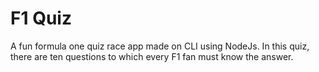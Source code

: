 # F1 Quiz
A fun formula one quiz race app made on CLI using NodeJs. In this quiz, there are ten questions to which every F1 fan must know the answer.
